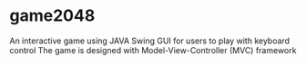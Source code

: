 # game2048
An interactive game using JAVA Swing GUI for users to play with keyboard control
The game is designed with Model-View-Controller (MVC) framework
